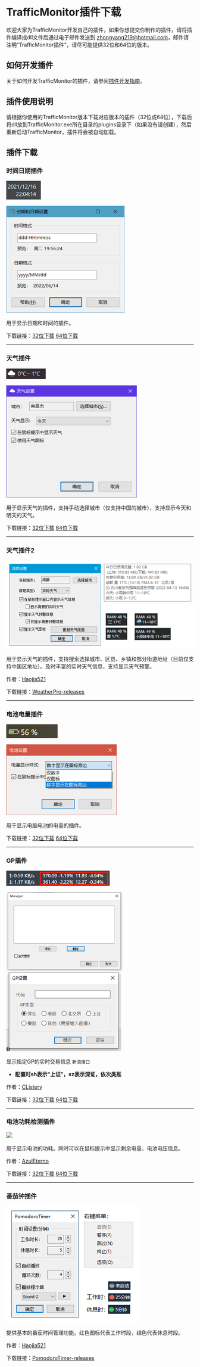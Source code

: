 # TrafficMonitor插件下载

欢迎大家为TrafficMonitor开发自己的插件，如果你想提交你制作的插件，请将插件编译成dll文件后通过电子邮件发送到 zhongyang219@hotmail.com，邮件请注明“TrafficMonitor插件”，请尽可能提供32位和64位的版本。

## 如何开发插件

关于如何开发TrafficMonitor的插件，请参阅[插件开发指南](https://github.com/zhongyang219/TrafficMonitor/wiki/%E6%8F%92%E4%BB%B6%E5%BC%80%E5%8F%91%E6%8C%87%E5%8D%97)。

## 插件使用说明

请根据你使用的TrafficMonitor版本下载对应版本的插件（32位或64位），下载后将dll放到TrafficMonitor.exe所在目录的plugins目录下（如果没有请创建），然后重新启动TrafficMonitor，插件将会被自动加载。

## 插件下载

### 时间日期插件

![image-20211216220605288](images/image-20211216220605288.png)

<img src="images/image-20220614195748677.png" alt="image-20220614195748677" style="zoom:80%;" />

用于显示日期和时间的插件。

下载链接：[32位下载](https://github.com/zhongyang219/TrafficMonitorPlugins/blob/main/download/DateTime/DateTime_V1.0_x86.zip?raw=true) [64位下载](https://github.com/zhongyang219/TrafficMonitorPlugins/blob/main/download/DateTime/DateTime_V1.0_x64.zip?raw=true)

---

### 天气插件

![image-20211225234420165](images/image-20211225234420165.png)

<img src="images/image-20211225234519524.png" alt="image-20211225234519524" style="zoom:80%;" />

用于显示天气的插件，支持手动选择城市（仅支持中国的城市），支持显示今天和明天的天气。

下载链接：[32位下载](https://github.com/zhongyang219/TrafficMonitorPlugins/blob/main/download/weather/Weather_V1.01_x86.zip?raw=true) [64位下载](https://github.com/zhongyang219/TrafficMonitorPlugins/blob/main/download/weather/Weather_V1.01_x64.zip?raw=true)

---

### 天气插件2

![img-weather-pro](images/img-weather-pro.png)

用于显示天气的插件，支持搜索选择城市、区县、乡镇和部分街道地址（目前仅支持中国区地址）。及时丰富的实时天气信息，支持显示天气预警。

作者：[Haojia521](https://github.com/Haojia521)

下载链接：[WeatherPro-releases](https://github.com/Haojia521/TrafficMonitorPlugins/releases)

---

### 电池电量插件

![battery](images/battery.png)

<img src="images/image-20211226220834772.png" alt="image-20211226220834772" style="zoom:80%;" />

用于显示电脑电池的电量的插件。

下载链接：[32位下载](https://github.com/zhongyang219/TrafficMonitorPlugins/blob/main/download/Battery/Battery_V1.00_x86.zip?raw=true) [64位下载](https://github.com/zhongyang219/TrafficMonitorPlugins/blob/main/download/Battery/Battery_V1.00_x64.zip?raw=true)

---

### GP插件

![gp](images/gp_viewer_20220411100625.png)

<img src="images/gp_mgr_20220411100659.png" alt="gp_mgr" style="zoom:65%;" />

<img src="images/gp_edit_20220411100337.png" alt="gp_edit" style="zoom:100%;" />

显示指定GP的实时交易信息 `新浪接口`

- **配置时sh表示“上证”，sz表示深证，依次类推**

作者：[CListery](https://github.com/CListery)

下载链接：[32位下载](https://github.com/CListery/TrafficMonitorPlugins/blob/clistery/download/GP/GP_V1.11_x86.zip?raw=true) [64位下载](https://github.com/CListery/TrafficMonitorPlugins/blob/clistery/download/GP/GP_V1.11_x64.zip?raw=true)

---

### 电池功耗检测插件

![](https://user-images.githubusercontent.com/75287037/155976271-b3e58b7a-d3ec-442d-8107-c0c69a2d7610.png)

用于显示电池的功耗。同时可以在鼠标提示中显示剩余电量、电池电压信息。

作者：[AzulEterno](https://github.com/AzulEterno)

下载链接：[32位下载](https://github.com/AzulEterno/Plugins-For-TrafficMonitor/raw/main/archs/x86/PowerMonPlugin.dll) [64位下载](https://github.com/AzulEterno/Plugins-For-TrafficMonitor/raw/main/archs/x64/PowerMonPlugin.dll)

---

### 番茄钟插件

![](images/img-pomodoro-timer.png)

提供基本的番茄时间管理功能。红色图标代表工作时段，绿色代表休息时段。

作者：[Haojia521](https://github.com/Haojia521)

下载链接：[PomodoroTimer-releases](https://github.com/Haojia521/TrafficMonitorPlugins/releases)
